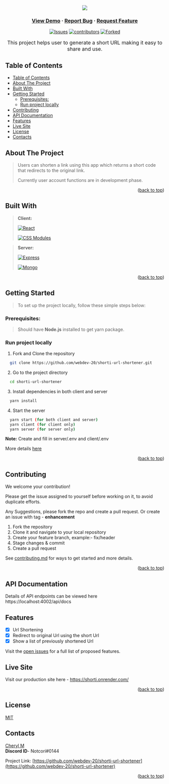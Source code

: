 
<div align="center">
  <img src="https://raw.githubusercontent.com/webdev-20/shorti-url-shortener/2a16fa1e8d6a13c4e6aacd5ebd517ed1b6795001/client/public/images/shorti.svg">
  <h3 align="center">
      <a href="https://shorti.onrender.com" class="default">View Demo</a> · 
      <a href="https://github.com/webdev-20/shorti-url-shortener/issues" class="default">Report Bug</a> · 
      <a href="https://github.com/webdev-20/shorti-url-shortener/issues" class="default">Request Feature</a>
  </h3>
  <div>

  <a href="">[![Issues](https://img.shields.io/github/issues/webdev-20/shorti-url-shortener.svg?style=for-the-badge)](https://github.com/webdev-20/shorti-url-shortener/issues)</a>
  <a href="">[![contributors](https://img.shields.io/github/contributors/webdev-20/shorti-url-shortener.svg?style=for-the-badge)](https://github.com/webdev-20/shorti-url-shortener/contributors)</a>
  <a href="">[![Forked](https://img.shields.io/github/forks/webdev-20/shorti-url-shortener.svg?style=for-the-badge)](https://github.com/webdev-20/shorti-url-shortener)</a>

  </div>
</div>

<p align="center"; style="font-size:115%;">This project helps user to generate a short URL making it easy to share and use.
</p>

<a name = "readme-top"></a>

## Table of Contents
  
- [Table of Contents](#table-of-contents)
- [About The Project](#about-the-project)
- [Built With](#built-with)
- [Getting Started](#getting-started)
  - [Prerequisites:](#prerequisites)
  - [Run project locally](#run-project-locally)
- [Contributing](#contributing)
- [API Documentation](#api-documentation)
- [Features](#features)
- [Live Site](#live-site)
- [License](#license)
- [Contacts](#contacts)

## About The Project

<blockquote> 
Users can shorten a link using this app which returns a short code that redirects to the original link. <br>

Currently user account functions are in development phase.
</blockquote> 

<p align="right">(<a href="#top">back to top</a>)</p>
  
  ## Built With
  <blockquote>

  **Client:** 

  <a href="">[![React](https://img.shields.io/badge/React-20232A?style=for-the-badge&logo=react&logoColor=61DAFB)](https://reactjs.org])</a>

  <a href="">![CSS Modules](https://img.shields.io/badge/CSS%20Modules-000000?style=for-the-badge&logo=CSS-Module&logoColor=white)</a>
</blockquote>
<blockquote>

**Server:** 

<a href="">[![Express](https://img.shields.io/badge/Express%20Js-yellow?style=for-the-badge&logo=expressJS)](https://expressjs.com/)</a>


<a href="">[![Mongo](https://img.shields.io/badge/MongoDB-success?style=for-the-badge&logo=mongodb&logoColor=white&style=flat)](https://www.mongodb.com/)

</blockquote>
<p align="right">(<a href="#top">back to top</a>)</p>


## Getting Started

  > To set up the project locally, follow these simple steps below:

### Prerequisites:

  > Should have **Node.js** installed to get yarn package.

### Run project locally

1. Fork and Clone the repository

```bash
  git clone https://github.com/webdev-20/shorti-url-shortener.git
```

2. Go to the project directory

```bash
  cd shorti-url-shortener
```

3. Install dependencies in both client and server

```bash
  yarn install
```

4. Start the server

```bash
  yarn start (for both client and server)
  yarn client (for client only)
  yarn server (for server only)
```
 **Note:** Create and fill in server/.env and client/.env 

 More details [here](https://github.com/webdev-20/shorti-url-shortener/blob/main/CONTRIBUTE.md)

 <p align="right">(<a href="#top">back to top</a>)</p>
 
## Contributing

We welcome your contribution!

Please get the issue assigned to yourself before working on it, to avoid duplicate efforts.

Any Suggestions, please fork the repo and create a pull request.
Or create an issue with tag - **enhancement**

1. Fork the repository
2. Clone it and navigate to your local repository
3. Create your feature branch, example:- fix/header
4. Stage changes & commit
5. Create a pull request

See [contributing.md](https://github.com/webdev-20/shorti-url-shortener/blob/main/CONTRIBUTE.md) for ways to get started and more details.
<p align="right">(<a href="#top">back to top</a>)</p>

## API Documentation

Details of API endpoints can be viewed here
https://localhost:4002/api/docs

## Features

- [x] Url Shortening
- [x] Redirect to original Url using the short Url
- [x] Show a list of previously shortened Url 
  <br>

Visit the [open issues](https://github.com/webdev-20/shorti-url-shortener/issues) for a full list of proposed features. 

## Live Site

Visit our production site here - 
https://shorti.onrender.com/
<p align="right">(<a href="#top">back to top</a>)</p>

## License

[MIT](https://choosealicense.com/licenses/mit/)

## Contacts

[Cheryl M](https://github.com/cherylli) <br> **Discord ID**- Notcori#0144


Project Link: [https://github.com/webdev-20/shorti-url-shortener](https://github.com/webdev-20/shorti-url-shortener)

 
 
<p align="right">(<a href="#top">back to top</a>)</p>